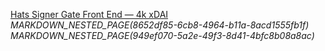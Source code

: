 
[Hats Signer Gate Front End — 4k xDAI](https://app.charmverse.io/hats-protocol/page-355679580305841)
_MARKDOWN_NESTED_PAGE(8652df85-6cb8-4964-b11a-8acd1555fb1f)_
_MARKDOWN_NESTED_PAGE(949ef070-5a2e-49f3-8d41-4bfc8b08a8ac)_
